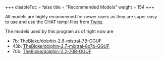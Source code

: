 
+++
disableToc = false
title = "Recommended Models"
weight = 154
+++

All models are highly recommened for newer users as they are super easy to use and use the CHAT templ files from [Twinz](https://github.com/TwinFinz)

The models used by this program as of right now are

- 7b: [TheBloke/dolphin-2.6-mistral-7B-GGUF](https://huggingface.co/TheBloke/dolphin-2.6-mistral-7B-GGUF)
- 43b: [TheBloke/dolphin-2.7-mixtral-8x7b-GGUF](https://huggingface.co/TheBloke/dolphin-2.7-mixtral-8x7b-GGUF)
- 70b: [TheBloke/dolphin-2.2-70B-GGUF](https://huggingface.co/TheBloke/dolphin-2.2-70B-GGUF)